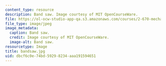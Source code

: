 ```yaml
---
content_type: resource
description: Band saw. Image courtesy of MIT OpenCourseWare.
file: https://ol-ocw-studio-app-qa.s3.amazonaws.com/courses/2-670-mechanical-engineering-tools-january-iap-2004/dbcf6c0e74bd59298234aaa191594651_bandsaw.jpg
file_type: image/jpeg
image_metadata:
  caption: Band saw.
  credit: Image courtesy of MIT OpenCourseWare.
  image-alt: Band saw.
resourcetype: Image
title: bandsaw.jpg
uid: dbcf6c0e-74bd-5929-8234-aaa191594651
---
```

